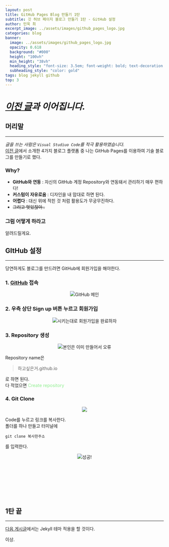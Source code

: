 ```yaml
---
layout: post
title: GitHub Pages Blog 만들기 1탄
subtitle: 깃 허브 페이지 블로그 만들기 1탄 - GitHub 설정
author: 민욱 최 
excerpt_image: ../assets/images/github_pages_logo.jpg
categories: blog
banner:
  image: ../assets/images/github_pages_logo.jpg
  opacity: 0.618
  background: "#000"
  height: "100vh"
  min_height: "38vh"
  heading_style: "font-size: 3.5em; font-weight: bold; text-decoration: underline"
  subheading_style: "color: gold"
tags: blog jekyll github
top: 3
---
```

      
 

# *[이전 글](https://choimu4.github.io/blog/2024/01/09/%EA%B0%9C%EB%B0%9C%EC%9E%90-%EB%B8%94%EB%A1%9C%EA%B7%B8-%EC%96%B4%EB%96%A4-%ED%94%8C%EB%9E%AB%ED%8F%BC%EC%9D%B4-%EC%A2%8B%EC%9D%84%EA%B9%8C.html)과 이어집니다.*
 
 
  



## 머리말  
---  
*글을 쓰는 사람은 `Visual Studiuo Code`를 적극 활용하였습니다.*  
[이전 글](https://choimu4.github.io/blog/2024/01/09/%EA%B0%9C%EB%B0%9C%EC%9E%90-%EB%B8%94%EB%A1%9C%EA%B7%B8-%EC%96%B4%EB%96%A4-%ED%94%8C%EB%9E%AB%ED%8F%BC%EC%9D%B4-%EC%A2%8B%EC%9D%84%EA%B9%8C.html)에서 소개한 4가지 블로그 플랫폼 중 나는 GitHub Pages를 이용하여 기술 블로그를 만들기로 했다.  

### Why?

  * **GitHub와 연동** : 자신의 GitHub 계정 Repository와 연동돼서 관리하기 매우 편하다!
  * **커스텀이 자유로움** : 디자인을 내 맘대로 하면 된다.
  * **어렵다** : 대신 위에 적힌 것 처럼 활용도가 무궁무진하다.  
  * ~~그리고 멋있잖아..~~

### 그럼 어떻게 하라고
  알려드릴게요.
  
## GItHub 설정  
---

당연하게도 블로그를 만드려면 GitHub에 회원가입을 해야한다.

### 1. [GitHub](https://github.com) 접속
<p align=center><img src = "https://github.com/choimu4/choimu4.github.io/assets/155925706/b5d1e44a-38b3-47ab-8652-6cbbf440a469">GitHub 메인</p>

### 2. 우측 상단 Sign up 버튼 누르고 회원가입
<p align=center><img src = "https://github.com/choimu4/choimu4.github.io/assets/155925706/a6f10e55-0d60-4562-94f1-3a9a27d08e1d">시키는대로 회원가입을 완료하자</p>

### 3. Repository 생성 
<p align=center><img src = "https://github.com/choimu4/choimu4.github.io/assets/155925706/f417cc92-a7f9-43de-9294-d01c82f5f479">본인은 이미 만들어서 오류</p>

Repository name은 
> 하고싶은거.github.io  

로 하면 된다.   
다 적었으면   <span style="color:lightgreen"> Create repository </span>

### 4. Git Clone
<p align=center><img src = "https://github.com/choimu4/choimu4.github.io/assets/155925706/d5e68692-25e2-4f7b-9544-6d62a1f45c26"></p>
Code를 누르고 링크를 복사한다.  
 <br>
폴더를 하나 만들고 터미널에 

```console
git clone 복사한주소
```
를 입력한다.

<p align=center><img src = "https://github.com/choimu4/choimu4.github.io/assets/155925706/5e1e7cbd-4258-4cea-b5bb-26bd7979cfb2">성공!</p>
 <br>

<br>
<br>
<br>
<br>
<br>

## 1탄 끝  
---

[다음 게시글](https://choimu4.github.io/blog/2024/01/10/%EA%B9%83-%ED%97%88%EB%B8%8C-%EB%B8%94%EB%A1%9C%EA%B7%B8-%EB%A7%8C%EB%93%A4%EA%B8%B02.html)에서는 Jekyll 테마 적용을 할 것이다.

이상.